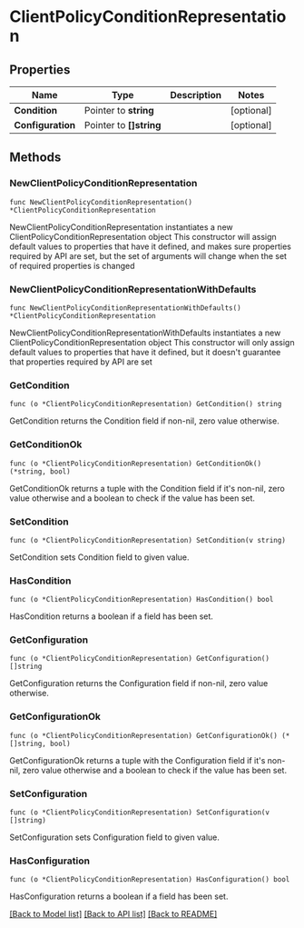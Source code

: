 # ClientPolicyConditionRepresentation

## Properties

Name | Type | Description | Notes
------------ | ------------- | ------------- | -------------
**Condition** | Pointer to **string** |  | [optional] 
**Configuration** | Pointer to **[]string** |  | [optional] 

## Methods

### NewClientPolicyConditionRepresentation

`func NewClientPolicyConditionRepresentation() *ClientPolicyConditionRepresentation`

NewClientPolicyConditionRepresentation instantiates a new ClientPolicyConditionRepresentation object
This constructor will assign default values to properties that have it defined,
and makes sure properties required by API are set, but the set of arguments
will change when the set of required properties is changed

### NewClientPolicyConditionRepresentationWithDefaults

`func NewClientPolicyConditionRepresentationWithDefaults() *ClientPolicyConditionRepresentation`

NewClientPolicyConditionRepresentationWithDefaults instantiates a new ClientPolicyConditionRepresentation object
This constructor will only assign default values to properties that have it defined,
but it doesn't guarantee that properties required by API are set

### GetCondition

`func (o *ClientPolicyConditionRepresentation) GetCondition() string`

GetCondition returns the Condition field if non-nil, zero value otherwise.

### GetConditionOk

`func (o *ClientPolicyConditionRepresentation) GetConditionOk() (*string, bool)`

GetConditionOk returns a tuple with the Condition field if it's non-nil, zero value otherwise
and a boolean to check if the value has been set.

### SetCondition

`func (o *ClientPolicyConditionRepresentation) SetCondition(v string)`

SetCondition sets Condition field to given value.

### HasCondition

`func (o *ClientPolicyConditionRepresentation) HasCondition() bool`

HasCondition returns a boolean if a field has been set.

### GetConfiguration

`func (o *ClientPolicyConditionRepresentation) GetConfiguration() []string`

GetConfiguration returns the Configuration field if non-nil, zero value otherwise.

### GetConfigurationOk

`func (o *ClientPolicyConditionRepresentation) GetConfigurationOk() (*[]string, bool)`

GetConfigurationOk returns a tuple with the Configuration field if it's non-nil, zero value otherwise
and a boolean to check if the value has been set.

### SetConfiguration

`func (o *ClientPolicyConditionRepresentation) SetConfiguration(v []string)`

SetConfiguration sets Configuration field to given value.

### HasConfiguration

`func (o *ClientPolicyConditionRepresentation) HasConfiguration() bool`

HasConfiguration returns a boolean if a field has been set.


[[Back to Model list]](../README.md#documentation-for-models) [[Back to API list]](../README.md#documentation-for-api-endpoints) [[Back to README]](../README.md)


